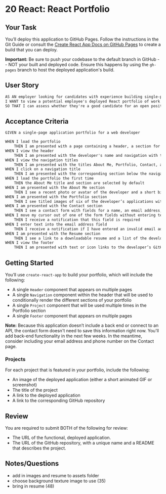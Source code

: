 # 20 React: React Portfolio
## Your Task
You’ll deploy this application to GitHub Pages. Follow the instructions in the Git Guide or consult the [Create React App Docs on GitHub Pages](https://create-react-app.dev/docs/deployment/#github-pages) to create a build that you can deploy.

**Important:** Be sure to push your codebase to the default branch in GitHub -- NOT your built and deployed code. Ensure this happens by using the `gh-pages` branch to host the deployed application's build.

## User Story
```md
AS AN employer looking for candidates with experience building single-page applications
I WANT to view a potential employee's deployed React portfolio of work samples
SO THAT I can assess whether they're a good candidate for an open position
```

## Acceptance Criteria

```md
GIVEN a single-page application portfolio for a web developer

WHEN I load the portfolio
    THEN I am presented with a page containing a header, a section for content, and a footer
WHEN I view the header
    THEN I am presented with the developer's name and navigation with titles corresponding to different sections of the portfolio
WHEN I view the navigation titles
    THEN I am presented with the titles About Me, Portfolio, Contact, and Resume, and the title corresponding to the current section is highlighted
WHEN I click on a navigation title
    THEN I am presented with the corresponding section below the navigation without the page reloading and that title is highlighted
WHEN I load the portfolio the first time
    THEN the About Me title and section are selected by default
WHEN I am presented with the About Me section
    THEN I see a recent photo or avatar of the developer and a short bio about them
WHEN I am presented with the Portfolio section
    THEN I see titled images of six of the developer’s applications with links to both the deployed applications and the corresponding GitHub repositories
WHEN I am presented with the Contact section
    THEN I see a contact form with fields for a name, an email address, and a message
WHEN I move my cursor out of one of the form fields without entering text
    THEN I receive a notification that this field is required
WHEN I enter text into the email address field
    THEN I receive a notification if I have entered an invalid email address
WHEN I am presented with the Resume section
    THEN I see a link to a downloadable resume and a list of the developer’s proficiencies
WHEN I view the footer
    THEN I am presented with text or icon links to the developer’s GitHub and LinkedIn profiles, and their profile on a third platform (Stack Overflow, Twitter)
```

## Getting Started
You’ll use `create-react-app` to build your portfolio, which will include the following:
* A single `Header` component that appears on multiple pages
* A single `Navigation` component within the header that will be used to conditionally render the different sections of your portfolio
* A single `Project` component that will be used multiple times in the Portfolio section
* A single `Footer` component that appears on multiple pages

**Note:** Because this application doesn’t include a back end or connect to an API, the contact form doesn't need to save this information right now. You'll add back-end functionality in the next few weeks. In the meantime, consider including your email address and phone number on the Contact page.

### Projects
For each project that is featured in your portfolio, include the following:
* An image of the deployed application (either a short animated GIF or screenshot)
* The title of the project
* A link to the deployed application
* A link to the corresponding GitHub repository

## Review
You are required to submit BOTH of the following for review:
* The URL of the functional, deployed application.
* The URL of the GitHub repository, with a unique name and a README that describes the project.

## Notes/Questions
* add in images and resume to assets folder
* choose background texture image to use (35)
* bring in resume (48)